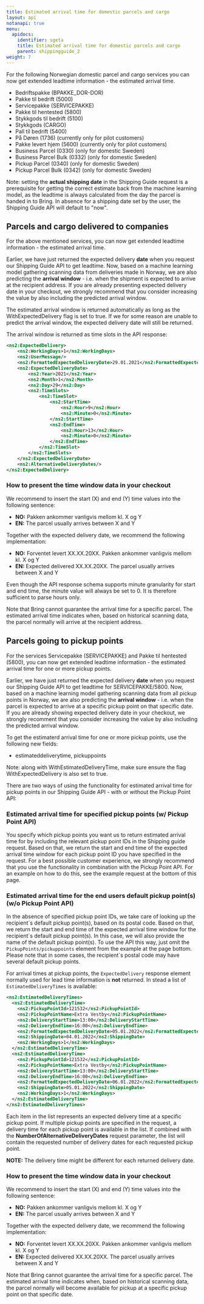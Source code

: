 ```yaml
---
title: Estimated arrival time for domestic parcels and cargo
layout: api
notanapi: true
menu:
  apidocs:
    identifier: sgeta
    title: Estimated arrival time for domestic parcels and cargo
    parent: shippingguide_2
weight: 7
---
```

For the following Norwegian domestic parcel and cargo services you can now get extended leadtime information - the estimated arrival time.
* Bedriftspakke (BPAKKE_DOR-DOR)
* Pakke til bedrift (5000)
* Servicepakke (SERVICEPAKKE)
* Pakke til hentested (5800)
* Stykkgods til bedrift (5100)
* Stykkgods (CARGO)
* Pall til bedrift (5400)
* På Døren (1736) (currently only for pilot customers)
* Pakke levert hjem (5600) (currently only for pilot customers)
* Business Parcel (0330) (only for domestic Sweden)
* Business Parcel Bulk (0332) (only for domestic Sweden)
* Pickup Parcel (0340) (only for domestic Sweden)
* Pickup Parcel Bulk (0342) (only for domestic Sweden)


Note: setting the **actual shipping date** in the Shipping Guide request is a prerequisite for getting the correct estimate back from the machine learning model, as the leadtime is always calculated from the day the parcel is handed in to Bring. In absence for a shipping date set by the user, the Shipping Guide API will default to "now".    

## Parcels and cargo delivered to companies
For the above mentioned services, you can now get extended leadtime information - the estimated arrival time.

Earlier, we have just returned the expected delivery **date** when you request our Shipping Guide API to get leadtime. Now, based on a machine learning model gathering scanning data from deliveries made in Norway, we are also predicting the **arrival window** - i.e. when the shipment is expected to arrive at the recipient address. If you are already presenting expected delivery date in your checkout, we strongly recommend that you consider increasing the value by also including the predicted arrival window.

The estimated arrival window is returned automatically as long as the WithExpectedDelivery flag is set to true. If we for some reason are unable to predict the arrival window, the expected delivery date will still be returned.

The arrival window is returned as time slots in the API response:

```xml
<ns2:ExpectedDelivery>
    <ns2:WorkingDays>1</ns2:WorkingDays>
    <ns2:UserMessage/>
    <ns2:FormattedExpectedDeliveryDate>29.01.2021</ns2:FormattedExpectedDeliveryDate>
    <ns2:ExpectedDeliveryDate>
        <ns2:Year>2021</ns2:Year>
        <ns2:Month>1</ns2:Month>
        <ns2:Day>29</ns2:Day>
        <ns2:TimeSlots>
            <ns2:TimeSlot>
                <ns2:StartTime>
                    <ns2:Hour>9</ns2:Hour>
                    <ns2:Minute>0</ns2:Minute>
                </ns2:StartTime>
                <ns2:EndTime>
                    <ns2:Hour>13</ns2:Hour>
                    <ns2:Minute>0</ns2:Minute>
                </ns2:EndTime>
            </ns2:TimeSlot>
        </ns2:TimeSlots>
    </ns2:ExpectedDeliveryDate>
    <ns2:AlternativeDeliveryDates/>
</ns2:ExpectedDelivery>
 ```

### How to present the time window data in your checkout
We recommend to insert the start (X) and end (Y) time values into the following sentence:

* **NO:** Pakken ankommer vanligvis mellom kl. X og Y
* **EN:** The parcel usually arrives between X and Y

Together with the expected delivery date, we recommend the following implementation:

* **NO:** Forventet levert XX.XX.20XX. Pakken ankommer vanligvis mellom kl. X og Y
* **EN:** Expected delivered XX.XX.20XX. The parcel usually arrives between X and Y

Even though the API response schema supports minute granularity for start and end time, the minute value will always be set to 0. It is therefore sufficient to parse hours only.

Note that Bring cannot guarantee the arrival time for a specific parcel. The estimated arrival time indicates when, based on historical scanning data, the parcel normally will arrive at the recipient address.

## Parcels going to pickup points
For the services Servicepakke (SERVICEPAKKE) and Pakke til hentested (5800), you can now get extended leadtime information - the estimated arrival time for one or more pickup points.

Earlier, we have just returned the expected delivery **date** when you request our Shipping Guide API to get leadtime for SERVICEPAKKE/5800. Now, based on a machine learning model gathering scanning data from all pickup points in Norway, we are also predicting the **arrival window** - i.e. when the parcel is expected to arrive at a specific pickup point on that specific date. If you are already showing expected delivery date in your checkout, we strongly recomment that you consider increasing the value by also including the predicted arrival window.

To get the estimaterd arrival time for one or more pickup points, use the following new fields:
*  estimateddeliverytime, pickuppoints

Note: along with WithEstimatedDeliveryTime, make sure ensure the flag WithExpectedDelivery is also set to true.

There are two ways of using the functionality for estimated arrival time for pickup points in our Shipping Guide API - with or without the Pickup Point API: 

### Estimated arrival time for specified pickup points (w/ Pickup Point API)
You specify which pickup points you want us to return estimated arrival time for by including the relevant pickup point IDs in the Shipping guide request. Based on that, we return the start and end time of the expected arrival time window for each pickup point ID you have specified in the request. For a best possible customer experience, we strongly recommend that you use the functionality in combination with the Pickup Point API.
For an example on how to do this, see the example request at the bottom of this page.

### Estimated arrival time for the end users default pickup point(s) (w/o Pickup Point API)
In the absence of specified pickup point IDs, we take care of looking up the recipient´s default pickup point(s), based on its postal code. Based on that, we return the start and end time of the expected arrival time window for the recipient´s default pickup point(s).
In this case, we will also provide the name of the default pickup point(s). To use the API this way, just omit the `PickupPoints/pickuppoints` element from the example at the page bottom. Please note that in some cases, the recipient´s postal code may have several default pickup points.
  
For arrival times at pickup points, the `ExpectedDelivery` response element normally used for lead time information is **not** returned. In stead a list of `EstimatedDeliveryTimes` is available:  

```xml
<ns2:EstimatedDeliveryTimes>
  <ns2:EstimatedDeliveryTime>
    <ns2:PickupPointId>121532</ns2:PickupPointId>
    <ns2:PickupPointName>Extra Vestby</ns2:PickupPointName>
    <ns2:DeliveryStartTime>13:00</ns2:DeliveryStartTime>
    <ns2:DeliveryEndTime>16:00</ns2:DeliveryEndTime>
    <ns2:FormattedExpectedDeliveryDate>05.01.2022</ns2:FormattedExpectedDeliveryDate>
    <ns2:ShippingDate>04.01.2022</ns2:ShippingDate>
    <ns2:WorkingDays>1</ns2:WorkingDays>
  </ns2:EstimatedDeliveryTime>
  <ns2:EstimatedDeliveryTime>
    <ns2:PickupPointId>121532</ns2:PickupPointId>
    <ns2:PickupPointName>Extra Vestby</ns2:PickupPointName>
    <ns2:DeliveryStartTime>13:00</ns2:DeliveryStartTime>
    <ns2:DeliveryEndTime>16:00</ns2:DeliveryEndTime>
    <ns2:FormattedExpectedDeliveryDate>06.01.2022</ns2:FormattedExpectedDeliveryDate>
    <ns2:ShippingDate>05.01.2022</ns2:ShippingDate>
    <ns2:WorkingDays>1</ns2:WorkingDays>
  </ns2:EstimatedDeliveryTime>
</ns2:EstimatedDeliveryTimes>
```
  
Each item in the list represents an expected delivery time at a specific pickup point. If multiple pickup points are specified in the request, a delivery time for each pickup point is available in the list. If combined with the **NumberOfAlternativeDeliveryDates** request parameter, the list will contain the requested number of delivery dates for each requested pickup point. 

**NOTE:** The delivery time might be different for each returned delivery date.

### How to present the time window data in your checkout
We recommend to insert the start (X) and end (Y) time values into the following sentence:

* **NO:** Pakken ankommer vanligvis mellom kl. X og Y
* **EN:** The parcel usually arrives between X and Y

Together with the expected delivery date, we recommend the following implementation:

* **NO:** Forventet levert XX.XX.20XX. Pakken ankommer vanligvis mellom kl. X og Y
* **EN:** Expected delivered XX.XX.20XX. The parcel usually arrives between X and Y

Note that Bring cannot guarantee the arrival time for a specific parcel. The estimated arrival time indicates when, based on historical scanning data, the parcel normally will become available for pickup at a specific pickup point on that specific date.
